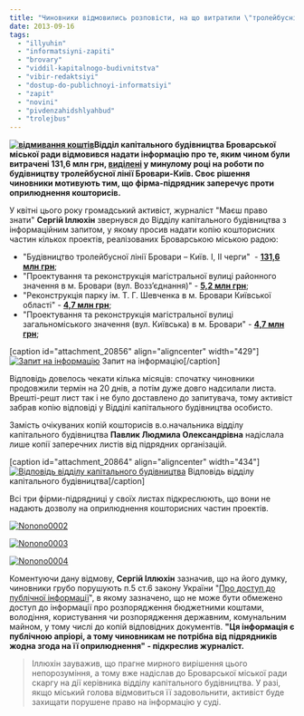 ```yaml
---
title: "Чиновники відмовились розповісти, на що витратили \"тролейбусні\" кошти"
date: 2013-09-16
tags: 
  - "illyuhin"
  - "informatsiyni-zapiti"
  - "brovary"
  - "viddil-kapitalnogo-budivnitstva"
  - "vibir-redaktsiyi"
  - "dostup-do-publichnoyi-informatsiyi"
  - "zapit"
  - "novini"
  - "pivdenzahidshlyahbud"
  - "trolejbus"
---
```


**[![відмивання коштів](https://mpz.brovary.org/wp-content/uploads/2013/09/015788936_30300.jpg)](https://mpz.brovary.org/wp-content/uploads/2013/09/015788936_30300.jpg)Відділ капітального будівництва Броварської міської ради відмовився надати інформацію про те, яким чином були витрачені 131,6 млн грн, **[виділені](https://mpz.brovary.org/komentari-troleybusnu-liniyu-brovari-kiyiv-buduvatime-kompaniya-pivdenzahidshlyahbud/) у минулому році на роботи по будівництву тролейбусної лінії Бровари-Київ. Своє рішення чиновники мотивують тим, що фірма-підрядник заперечує проти оприлюднення кошторисів.****

У квітні цього року громадський активіст, журналіст "Маєш право знати" **Сергій Іллюхін** звернувся до Відділу капітального будівництва з інформаційним запитом, у якому просив надати копію кошторисних частин кількох проектів, реалізованих Броварською міською радою:

- "Будівництво тролейбусної лінії Бровари – Київ. І, ІІ черги"  - [**131,6 млн грн**](http://z.texty.org.ua/deal/285532);
- "Проектування та реконструкція магістральної вулиці районного значення в м. Бровари (вул. Возз’єднання)" - [**5,2 млн грн**](http://docs.pravo-znaty.org.ua/p977/13.03.2012/135);
- "Реконструкція парку ім. Т. Г. Шевченка в м. Бровари Київської області" - [**4,7 млн грн**](http://docs.pravo-znaty.org.ua/p8888/22.08.2013/1032-37-06);
- "Проектування та реконструкція магістральної вулиці загальноміського значення (вул. Київська) в м. Бровари" - [**4,7 млн грн**](http://docs.pravo-znaty.org.ua/p6731/12.02.2013/64);

\[caption id="attachment\_20856" align="aligncenter" width="429"\][![Запит на інформацію](https://mpz.brovary.org/wp-content/uploads/2013/09/zapit.jpg "Запит на інформацію")](https://mpz.brovary.org/wp-content/uploads/2013/09/zapit.jpg) Запит на інформацію\[/caption\]

Відповідь довелось чекати кілька місяців: спочатку чиновники продовжили термін на 20 днів, а потім дуже довго надсилали листа. Врешті-решт лист так і не було доставлено до запитувача, тому активіст забрав копію відповіді у Відділі капітального будівництва особисто.

Замість очікуваних копій кошторисів в.о.начальника відділу капітального будівництва **Павлик Людмила Олександрівна** надіслала лише копії заперечних листів від підрядних організацій.

\[caption id="attachment\_20864" align="aligncenter" width="434"\][![Відповідь відділу капітального будівництва](https://mpz.brovary.org/wp-content/uploads/2013/09/Nonono0001.jpg "Відповідь відділу капітального будівництва")](https://mpz.brovary.org/wp-content/uploads/2013/09/Nonono0001.jpg) Відповідь відділу капітального будівництва\[/caption\]

Всі три фірми-підрядниці у своїх листах підкреслюють, що вони не надають дозволу на оприлюднення кошторисних частин проектів.

[![Nonono0002](https://mpz.brovary.org/wp-content/uploads/2013/09/Nonono0002.jpg)](https://mpz.brovary.org/wp-content/uploads/2013/09/Nonono0002.jpg)

[![Nonono0003](https://mpz.brovary.org/wp-content/uploads/2013/09/Nonono0003.jpg)](https://mpz.brovary.org/wp-content/uploads/2013/09/Nonono0003.jpg)

[![Nonono0004](https://mpz.brovary.org/wp-content/uploads/2013/09/Nonono0004.jpg)](https://mpz.brovary.org/wp-content/uploads/2013/09/Nonono0004.jpg)

Коментуючи дану відмову, **Сергій Іллюхін** зазначив, що на його думку, чиновники грубо порушують п.5 ст.6 закону України "[Про доступ до публічної інформації](http://zakon4.rada.gov.ua/laws/show/2939-17)", в якому зазначено, що не може бути обмежено доступ до інформації про розпорядження бюджетними коштами, володіння, користування чи розпорядження державним, комунальним майном, у тому числі до копій відповідних документів. **"Ця інформація є публічною апріорі, а тому чиновникам не потрібна від підрядників жодна згода на її оприлюднення" - підкреслив журналіст.**

> Іллюхін зауважив, що прагне мирного вирішення цього непорозуміння, а тому вже надіслав до Броварської міської ради скаргу на дії керівника відділу капітального будівництва. У разі, якщо міський голова відмовиться її задовольнити, активіст буде захищати порушене право на інформацію у суді.
